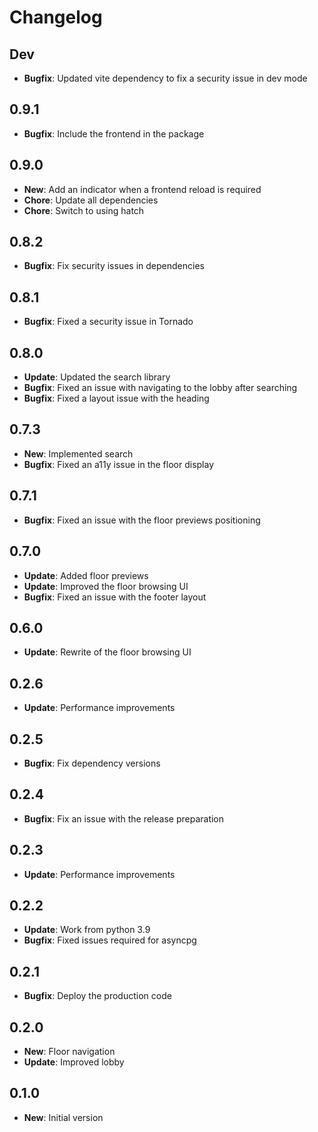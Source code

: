 # Changelog

## Dev

* **Bugfix**: Updated vite dependency to fix a security issue in dev mode

## 0.9.1

* **Bugfix**: Include the frontend in the package

## 0.9.0

* **New**: Add an indicator when a frontend reload is required
* **Chore**: Update all dependencies
* **Chore**: Switch to using hatch

## 0.8.2

* **Bugfix**: Fix security issues in dependencies

## 0.8.1

* **Bugfix**: Fixed a security issue in Tornado

## 0.8.0

* **Update**: Updated the search library
* **Bugfix**: Fixed an issue with navigating to the lobby after searching
* **Bugfix**: Fixed a layout issue with the heading

## 0.7.3

* **New**: Implemented search
* **Bugfix**: Fixed an a11y issue in the floor display

## 0.7.1

* **Bugfix**: Fixed an issue with the floor previews positioning

## 0.7.0

* **Update**: Added floor previews
* **Update**: Improved the floor browsing UI
* **Bugfix**: Fixed an issue with the footer layout

## 0.6.0

* **Update**: Rewrite of the floor browsing UI

## 0.2.6

* **Update**: Performance improvements

## 0.2.5

* **Bugfix**: Fix dependency versions

## 0.2.4

* **Bugfix**: Fix an issue with the release preparation

## 0.2.3

* **Update**: Performance improvements

## 0.2.2

* **Update**: Work from python 3.9
* **Bugfix**: Fixed issues required for asyncpg

## 0.2.1

* **Bugfix**: Deploy the production code

## 0.2.0

* **New**: Floor navigation
* **Update**: Improved lobby

## 0.1.0

* **New**: Initial version
